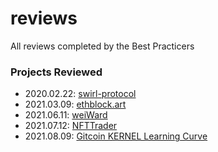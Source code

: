 # reviews
All reviews completed by the Best Practicers

### Projects Reviewed
* 2020.02.22: [swirl-protocol](https://tonic.finance)
* 2021.03.09: [ethblock.art](https://ethblock.art/)
* 2021.06.11: [weiWard](https://weiward.org)
* 2021.07.12: [NFTTrader](https://nfttrader.io)
* 2021.08.09: [Gitcoin KERNEL Learning Curve](https://github.com/kernel-community/learning-curve)
